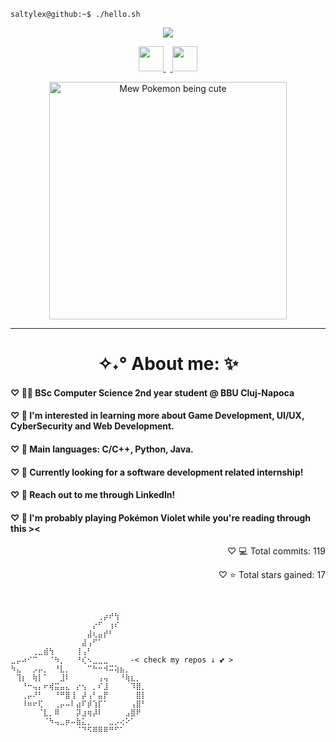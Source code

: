 ```console
saltylex@github:~$ ./hello.sh
```

<p align="center">
<img src="https://capsule-render.vercel.app/api?type=waving&color=0:770058,50:6cd4ff,100:8b80f9&height=170&width=640&section=header&text=✨%20welcome%20to%20my%20page%20!%20%E2%9C%A7%CB%96%C2%B0&fontSize=40&fontAlignY=40&animation=scaleIn&fontColor=ffe6ee" />
</p>
<p align="center">
<a href="https://www.linkedin.com/in/alexia-goia-151516234/">
<img src="https://github.com/gauravghongde/social-icons/blob/master/PNG/White/LinkedIN_white.png" height="40" width="40"/>
</a> <a href="https://twitter.com/saltylexx">
<img src="https://github.com/gauravghongde/social-icons/blob/master/PNG/White/Twitter_white.png" height="40" width="40"/>
</a>
</p>
<p align="center">
<img src="https://github.com/saltylex/saltylex/blob/working/images/placeholder_mew_gif.gif" alt="Mew Pokemon being cute" width="380" /> 
</p>

---  

<h1 align="center">✧˖° About me: ✨</h1>

#### ♡ 👩‍💻 BSc Computer Science 2nd year student @ BBU Cluj-Napoca
#### ♡ 🎲 I'm interested in learning more about Game Development, UI/UX, CyberSecurity and Web Development.
#### ♡ 🌟 Main languages: C/C++, Python, Java.
#### ♡ 💖 Currently looking for a software development related internship!  
#### ♡ 📧 Reach out to me through LinkedIn!
#### ♡ 🌈 I'm probably playing Pokémon Violet while you're reading through this ><

<p align="right"> ♡ 💻 Total commits: 119 </p>
<p align="right"> ♡ ⭐ Total stars gained: 17 </p>

[](https://komarev.com/ghpvc/?username=saltylex&style=flat&color=770058&label=visitors)

<br>


```
⠀⠀⠀⠀⠀⠀⠀⠀⠀⠀⠀⠀⠀⠀⠀⠀⢀⡴⠞⢳⠀⠀⠀⠀⠀
⠀⠀⠀⠀⠀⠀⠀⠀⠀⠀⠀⠀⠀⠀⠀⡔⠋⠀⢰⠎⠀⠀⠀⠀⠀
⠀⠀⠀⠀⠀⠀⠀⠀⠀⠀⠀⠀⠀⠀⣼⢆⣤⡞⠃⠀⠀⠀⠀⠀⠀
⠀⠀⠀⠀⠀⠀⠀⠀⠀⠀⠀⠀⠀⣼⢠⠋⠁⠀⠀⠀⠀⠀⠀⠀⠀
⠀⠀⠀⠀⢀⣀⣾⢳⠀⠀⠀⠀⢸⢠⠃⠀⠀⠀⠀⠀⠀⠀⠀⠀⠀
⣀⡤⠴⠊⠉⠀⠀⠈⠳⡀⠀⠀⠘⢎⠢⣀⣀⣀⠀⠀⠀⠀-< check my repos ↓ 💕 >
⠳⣄⠀⠀⡠⡤⡀⠀⠘⣇⡀⠀⠀⠀⠉⠓⠒⠺⠭⢵⣦⡀⠀⠀⠀
⠀⢹⡆⠀⢷⡇⠁⠀⠀⣸⠇⠀⠀⠀⠀⠀⢠⢤⠀⠀⠘⢷⣆⡀⠀
⠀⠀⠘⠒⢤⡄⠖⢾⣭⣤⣄⠀⡔⢢⠀⡀⠎⣸⠀⠀⠀⠀⠹⣿⡀
⠀⠀⢀⡤⠜⠃⠀⠀⠘⠛⣿⢸⠀⡼⢠⠃⣤⡟⠀⠀⠀⠀⠀⣿⡇
⠀⠀⠸⠶⠖⢏⠀⠀⢀⡤⠤⠇⣴⠏⡾⢱⡏⠁⠀⠀⠀⠀⢠⣿⠃
⠀⠀⠀⠀⠀⠈⣇⡀⠿⠀⠀⠀⡽⣰⢶⡼⠇⠀⠀⠀⠀⣠⣿⠟⠀
⠀⠀⠀⠀⠀⠀⠈⠳⢤⣀⡶⠤⣷⣅⡀⠀⠀⠀⣀⡠⢔⠕⠁⠀⠀
⠀⠀⠀⠀⠀⠀⠀⠀⠀⠀⠀⠀⠈⠙⠫⠿⠿⠿⠛⠋⠁⠀⠀⠀⠀
```
